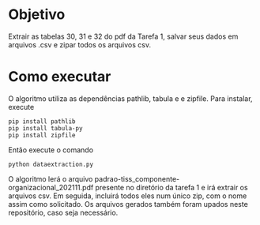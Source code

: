 # Objetivo
Extrair as tabelas 30, 31 e 32 do pdf da Tarefa 1, salvar seus dados em arquivos .csv e zipar todos os arquivos csv.
 
# Como executar
 O algoritmo utiliza as dependências pathlib, tabula e e zipfile. Para instalar, execute
 
 ```
 pip install pathlib
 pip install tabula-py
 pip install zipfile
 ```
Então execute o comando 
 ```
 python dataextraction.py
 ```
 O algoritmo lerá o arquivo padrao-tiss_componente-organizacional_202111.pdf presente no diretório da tarefa 1 e irá extrair os arquivos csv.
 Em seguida, incluirá todos eles num único zip, com o nome assim como solicitado.
 Os arquivos gerados também foram upados neste repositório, caso seja necessário.
